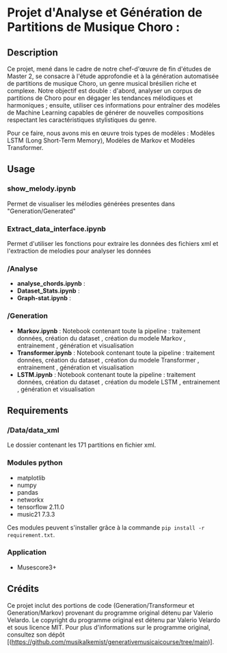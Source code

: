 # Projet d'Analyse et Génération de Partitions de Musique Choro : 

## Description
Ce projet, mené dans le cadre de notre chef-d'œuvre de fin d'études de Master 2, se consacre à l'étude approfondie et à la génération automatisée de partitions de musique Choro, un genre musical brésilien riche et complexe. Notre objectif est double : d'abord, analyser un corpus de partitions de Choro pour en dégager les tendances mélodiques et harmoniques ; ensuite, utiliser ces informations pour entraîner des modèles de Machine Learning capables de générer de nouvelles compositions respectant les caractéristiques stylistiques du genre.

Pour ce faire, nous avons mis en œuvre trois types de modèles : Modèles LSTM (Long Short-Term Memory), Modèles de Markov et Modèles Transformer. 

## Usage
  ### show_melody.ipynb
  Permet de visualiser les mélodies générées presentes dans "Generation/Generated"
  ### Extract_data_interface.ipynb
  Permet d'utiliser les fonctions pour extraire les données des fichiers xml et l'extraction de melodies pour analyser les données
  ### /Analyse
  * **analyse_chords.ipynb**  : 
  * **Dataset_Stats.ipynb** : 
  * **Graph-stat.ipynb** : 
  ### /Generation
  * **Markov.ipynb**  : Notebook contenant toute la pipeline : traitement données, création du dataset , création du modele Markov , entrainement , génération et visualisation
  * **Transformer.ipynb** : Notebook contenant toute la pipeline : traitement données, création du dataset , création du modele Transformer , entrainement , génération et visualisation
  * **LSTM.ipynb** : Notebook contenant toute la pipeline : traitement données, création du dataset , création du modele LSTM , entrainement , génération et visualisation
  
  
## Requirements
 ### /Data/data_xml
 Le dossier contenant les 171 partitions en fichier xml.
 ### Modules python
 * matplotlib
 * numpy
 * pandas
 * networkx          
 * tensorflow                2.11.0
 * music21                   7.3.3

 Ces modules peuvent s'installer grâce à la commande `pip install -r requirement.txt`. 

 ### Application 
 * Musescore3+

## Crédits
Ce projet inclut des portions de code (Generation/Transformeur et Generation/Markov) provenant du programme original détenu par Valerio Velardo. Le copyright du programme original est détenu par Valerio Velardo et sous licence MIT. Pour plus d'informations sur le programme original, consultez son dépôt [(https://github.com/musikalkemist/generativemusicaicourse/tree/main)].

